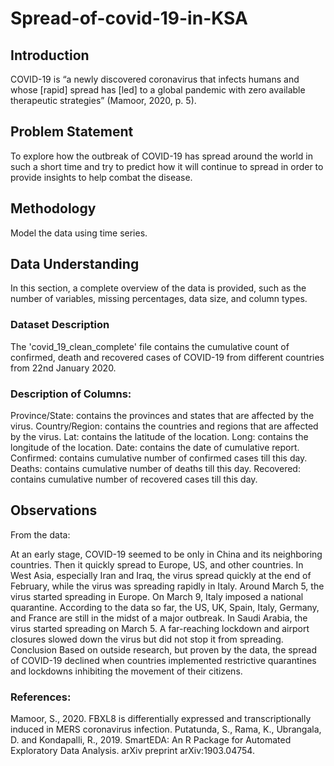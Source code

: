 # Spread-of-covid-19-in-KSA

## Introduction
COVID-19 is “a newly discovered coronavirus that infects humans and whose [rapid] spread has [led] to a global pandemic with zero available therapeutic strategies” (Mamoor, 2020, p. 5).

## Problem Statement
To explore how the outbreak of COVID-19 has spread around the world in such a short time and try to predict how it will continue to spread in order to provide insights to help combat the disease.

## Methodology
Model the data using time series.

## Data Understanding
In this section, a complete overview of the data is provided, such as the number of variables, missing percentages, data size, and column types.

### Dataset Description
The 'covid_19_clean_complete' file contains the cumulative count of confirmed, death and recovered cases of COVID-19 from different countries from 22nd January 2020.

### Description of Columns:
Province/State: contains the provinces and states that are affected by the virus.
Country/Region: contains the countries and regions that are affected by the virus.
Lat: contains the latitude of the location.
Long: contains the longitude of the location.
Date: contains the date of cumulative report.
Confirmed: contains cumulative number of confirmed cases till this day.
Deaths: contains cumulative number of deaths till this day.
Recovered: contains cumulative number of recovered cases till this day.


## Observations
From the data:

At an early stage, COVID-19 seemed to be only in China and its neighboring countries.
Then it quickly spread to Europe, US, and other countries.
In West Asia, especially Iran and Iraq, the virus spread quickly at the end of February, while the virus was spreading rapidly in Italy.
Around March 5, the virus started spreading in Europe. On March 9, Italy imposed a national quarantine.
According to the data so far, the US, UK, Spain, Italy, Germany, and France are still in the midst of a major outbreak.
In Saudi Arabia, the virus started spreading on March 5. A far-reaching lockdown and airport closures slowed down the virus but did not stop it from spreading.
Conclusion
Based on outside research, but proven by the data, the spread of COVID-19 declined when countries implemented restrictive quarantines and lockdowns inhibiting the movement of their citizens.

### References:
Mamoor, S., 2020. FBXL8 is differentially expressed and transcriptionally induced in MERS coronavirus infection.
Putatunda, S., Rama, K., Ubrangala, D. and Kondapalli, R., 2019. SmartEDA: An R Package for Automated Exploratory Data Analysis. arXiv preprint arXiv:1903.04754.
